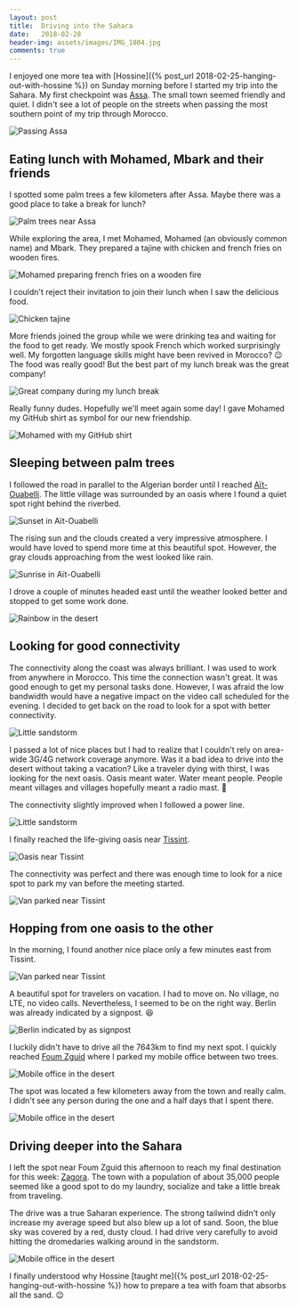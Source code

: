 ```yaml
---
layout: post
title:  Driving into the Sahara
date:   2018-02-28
header-img: assets/images/IMG_1804.jpg
comments: true
---
```


I enjoyed one more tea with [Hossine]({% post_url 2018-02-25-hanging-out-with-hossine %}) on Sunday morning before I started my trip into the Sahara. My first checkpoint was [Assa](https://www.google.co.ma/maps/place/Assa/). The small town seemed friendly and quiet. I didn't see a lot of people on the streets when passing the most southern point of my trip through Morocco.

![Passing Assa](/assets/images/IMG_1702.jpg)


## Eating lunch with Mohamed, Mbark and their friends

I spotted some palm trees a few kilometers after Assa. Maybe there was a good place to take a break for lunch?

![Palm trees near Assa](/assets/images/IMG_1704.jpg)

While exploring the area, I met Mohamed, Mohamed (an obviously common name) and Mbark. They prepared a tajine with chicken and french fries on wooden fires.

![Mohamed preparing french fries on a wooden fire](/assets/images/IMG_1707.jpg)

I couldn't reject their invitation to join their lunch when I saw the delicious food.

![Chicken tajine](/assets/images/IMG_1708.jpg)

More friends joined the group while we were drinking tea and waiting for the food to get ready. We mostly spook French which worked surprisingly well. My forgotten language skills might have been revived in Morocco? :wink:
The food was really good! But the best part of my lunch break was the great company!

![Great company during my lunch break](/assets/images/IMG_1710.jpg)

Really funny dudes. Hopefully we'll meet again some day! I gave Mohamed my GitHub shirt as symbol for our new friendship.

![Mohamed with my GitHub shirt](/assets/images/IMG_1712.jpg)

## Sleeping between palm trees

I followed the road in parallel to the Algerian border until I reached [Aït-Ouabelli](https://www.google.co.ma/maps/place/Aït-Ouabelli/). The little village was surrounded by an oasis where I found a quiet spot right behind the riverbed.

![Sunset in Aït-Ouabelli](/assets/images/IMG_1721.jpg)

The rising sun and the clouds created a very impressive atmosphere. I would have loved to spend more time at this beautiful spot. However, the gray clouds approaching from the west looked like rain.

![Sunrise in Aït-Ouabelli](/assets/images/IMG_1727.jpg)

I drove a couple of minutes headed east until the weather looked better and stopped to get some work done.

![Rainbow in the desert](/assets/images/IMG_1735.jpg)

## Looking for good connectivity

The connectivity along the coast was always brilliant. I was used to work from anywhere in Morocco. This time the connection wasn't great. It was good enough to get my personal tasks done. However, I was afraid the low bandwidth would have a negative impact on the video call scheduled for the evening. I decided to get back on the road to look for a spot with better connectivity.

![Little sandstorm](/assets/images/IMG_1738.jpg)

I passed a lot of nice places but I had to realize that I couldn't rely on area-wide 3G/4G network coverage anymore. Was it a bad idea to drive into the desert without taking a vacation? Like a traveler dying with thirst, I was looking for the next oasis. Oasis meant water. Water meant people. People meant villages and villages hopefully meant a radio mast. :pray:

The connectivity slightly improved when I followed a power line.

![Little sandstorm](/assets/images/IMG_1739.jpg)

I finally reached the life-giving oasis near [Tissint](https://www.google.co.ma/maps/place/Tissint/).

![Oasis near Tissint](/assets/images/IMG_1741.jpg)

The connectivity was perfect and there was enough time to look for a nice spot to park my van before the meeting started.

![Van parked near Tissint](/assets/images/IMG_1745.jpg)

## Hopping from one oasis to the other

In the morning, I found another nice place only a few minutes east from Tissint.

![Van parked near Tissint](/assets/images/IMG_1749.jpg)

A beautiful spot for travelers on vacation. I had to move on. No village, no LTE, no video calls. Nevertheless, I seemed to be on the right way. Berlin was already indicated by a signpost. :laughing:

![Berlin indicated by as signpost](/assets/images/IMG_1750.jpg)

I luckily didn't have to drive all the 7643km to find my next spot. I quickly reached [Foum Zguid](https://www.google.co.ma/maps/place/Foum+Zguid/) where I parked my mobile office between two trees.

![Mobile office in the desert](/assets/images/IMG_1761.jpg)

The spot was located a few kilometers away from the town and really calm. I didn't see any person during the one and a half days that I spent there.

![Mobile office in the desert](/assets/images/IMG_1778.jpg)

## Driving deeper into the Sahara

I left the spot near Foum Zguid this afternoon to reach my final destination for this week: [Zagora](https://www.google.co.ma/maps/place/Zagora/). The town with a population of about 35,000 people seemed like a good spot to do my laundry, socialize and take a little break from traveling.

The drive was a true Saharan experience. The strong tailwind didn't only increase my average speed but also blew up a lot of sand. Soon, the blue sky was covered by a red, dusty cloud. I had drive very carefully to avoid hitting the dromedaries walking around in the sandstorm.

![Mobile office in the desert](/assets/images/IMG_1804.jpg)

I finally understood why Hossine [taught me]({% post_url 2018-02-25-hanging-out-with-hossine %}) how to prepare a tea with foam that absorbs all the sand. :wink:
